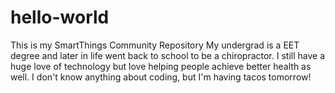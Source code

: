 # hello-world
This is my SmartThings Community Repository
My undergrad is a EET degree and later in life went back to school to be a chiropractor. I still have a huge love of technology but love helping people achieve better health as well.
I don't know anything about coding, but I'm having tacos tomorrow!
